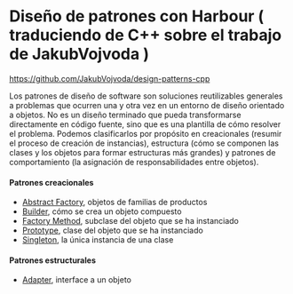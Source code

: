# Diseño de patrones con Harbour ( traduciendo de C++ sobre el trabajo de JakubVojvoda  )
https://github.com/JakubVojvoda/design-patterns-cpp

Los patrones de diseño de software son soluciones reutilizables generales a problemas que ocurren una y otra vez en un entorno de diseño orientado a objetos. No es un diseño terminado que pueda transformarse directamente en código fuente, sino que es una plantilla de cómo resolver el problema. Podemos clasificarlos por propósito en creacionales (resumir el proceso de creación de instancias), estructura (cómo se componen las clases y los objetos para formar estructuras más grandes) y patrones de comportamiento (la asignación de responsabilidades entre objetos).

#### Patrones creacionales
- [Abstract Factory], objetos de familias de productos
- [Builder], cómo se crea un objeto compuesto
- [Factory Method], subclase del objeto que se ha instanciado
- [Prototype], clase del objeto que se ha instanciado
- [Singleton], la única instancia de una clase

#### Patrones estructurales
- [Adapter], interface a un objeto


[Abstract Factory]: https://github.com/angelvisionwin/design-patterns-harbour/tree/main/abstract-factory
[Builder]: https://github.com/angelvisionwin/design-patterns-harbour/tree/main/builder
[Factory Method]: https://github.com/angelvisionwin/design-patterns-harbour/tree/main/factory-method
[Prototype]: https://github.com/angelvisionwin/design-patterns-harbour/tree/main/prototype
[Singleton]: https://github.com/angelvisionwin/design-patterns-harbour/tree/main/singleton

[Adapter]: https://github.com/angelvisionwin/design-patterns-harbour/tree/main/adapter

